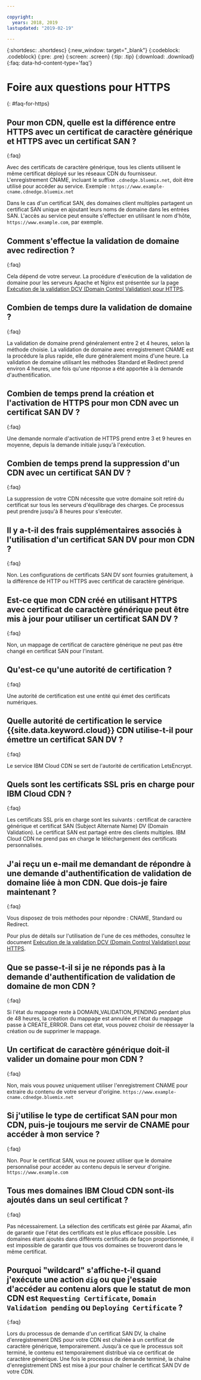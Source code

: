 ```yaml
---

copyright:
  years: 2018, 2019
lastupdated: "2019-02-19"

---
```


{:shortdesc: .shortdesc}
{:new_window: target="_blank"}
{:codeblock: .codeblock}
{:pre: .pre}
{:screen: .screen}
{:tip: .tip}
{:download: .download}
{:faq: data-hd-content-type='faq'}

# Foire aux questions pour HTTPS
{: #faq-for-https}

## Pour mon CDN, quelle est la différence entre HTTPS avec un certificat de caractère générique et HTTPS avec un certificat SAN ?
{:faq}

Avec des certificats de caractère générique, tous les clients utilisent le même certificat déployé sur les réseaux CDN du fournisseur. L'enregistrement CNAME, incluant le suffixe `.cdnedge.bluemix.net`, doit être utilisé pour accéder au service. Exemple : `https://www.example-cname.cdnedge.bluemix.net`

Dans le cas d'un certificat SAN, des domaines client multiples partagent un certificat SAN unique en ajoutant leurs noms de domaine dans les entrées SAN. L'accès au service peut ensuite s'effectuer en utilisant le nom d'hôte, `https://www.example.com`, par exemple.

## Comment s'effectue la validation de domaine avec redirection ?
{:faq}

Cela dépend de votre serveur. La procédure d'exécution de la validation de domaine pour les serveurs Apache et Nginx est présentée sur la page [Exécution de la validation DCV (Domain Control Validation) pour HTTPS](/docs/infrastructure/CDN/how-to-https.html#redirect).

## Combien de temps dure la validation de domaine ?
{:faq}

La validation de domaine prend généralement entre 2 et 4 heures, selon la méthode choisie. La validation de domaine avec enregistrement CNAME est la procédure la plus rapide, elle dure généralement moins d'une heure. La validation de domaine utilisant les méthodes Standard et Redirect prend environ 4 heures, une fois qu'une réponse a été apportée à la demande d'authentification.

## Combien de temps prend la création et l'activation de HTTPS pour mon CDN avec un certificat SAN DV ?
{:faq}

Une demande normale d'activation de HTTPS prend entre 3 et 9 heures en moyenne, depuis la demande initiale jusqu'à l'exécution.

## Combien de temps prend la suppression d'un CDN avec un certificat SAN DV ?
{:faq}

La suppression de votre CDN nécessite que votre domaine soit retiré du certificat sur tous les serveurs d'équilibrage des charges. Ce processus peut prendre jusqu'à 8 heures pour s'exécuter.

## Il y a-t-il des frais supplémentaires associés à l'utilisation d'un certificat SAN DV pour mon CDN ?
{:faq}

Non. Les configurations de certificats SAN DV sont fournies gratuitement, à la différence de HTTP ou HTTPS avec certificat de caractère générique.

## Est-ce que mon CDN créé en utilisant HTTPS avec certificat de caractère générique peut être mis à jour pour utiliser un certificat SAN DV ?
{:faq}

Non, un mappage de certificat de caractère générique ne peut pas être changé en certificat SAN pour l'instant.

## Qu'est-ce qu'une autorité de certification ?
{:faq}

Une autorité de certification est une entité qui émet des certificats numériques.

## Quelle autorité de certification le service {{site.data.keyword.cloud}} CDN utilise-t-il pour émettre un certificat SAN DV ?
{:faq}

Le service IBM Cloud CDN se sert de l'autorité de certification LetsEncrypt.

## Quels sont les certificats SSL pris en charge pour IBM Cloud CDN ?
{:faq}

Les certificats SSL pris en charge sont les suivants : certificat de caractère générique et certificat SAN (Subject Alternate Name) DV (Domain Validation). Le certificat SAN est partagé entre des clients multiples. IBM Cloud CDN ne prend pas en charge le téléchargement des certificats personnalisés.

## J'ai reçu un e-mail me demandant de répondre à une demande d'authentification de validation de domaine liée à mon CDN. Que dois-je faire maintenant ?
{:faq}

Vous disposez de trois méthodes pour répondre : CNAME, Standard ou Redirect.

Pour plus de détails sur l'utilisation de l'une de ces méthodes, consultez le document [Exécution de la validation DCV (Domain Control Validation) pour HTTPS](/docs/infrastructure/CDN?topic=CDN-initial-steps-to-domain-control-validation).

## Que se passe-t-il si je ne réponds pas à la demande d'authentification de validation de domaine de mon CDN ?
{:faq}

Si l'état du mappage reste à DOMAIN_VALIDATION_PENDING pendant plus de 48 heures, la création du mappage est annulée et l'état du mappage passe à CREATE_ERROR. Dans cet état, vous pouvez choisir de réessayer la création ou de supprimer le mappage.

## Un certificat de caractère générique doit-il valider un domaine pour mon CDN ?
{:faq}

Non, mais vous pouvez uniquement utiliser l'enregistrement CNAME pour extraire du contenu de votre serveur d'origine. `https://www.example-cname.cdnedge.bluemix.net`

## Si j'utilise le type de certificat SAN pour mon CDN, puis-je toujours me servir de CNAME pour accéder à mon service ?
{:faq}

Non. Pour le certificat SAN, vous ne pouvez utiliser que le domaine personnalisé pour accéder au contenu depuis le serveur d'origine. `https://www.example.com`

## Tous mes domaines IBM Cloud CDN sont-ils ajoutés dans un seul certificat ?
{:faq}

Pas nécessairement. La sélection des certificats est gérée par Akamai, afin de garantir que l'état des certificats est le plus efficace possible. Les domaines étant ajoutés dans différents certificats de façon proportionnée, il est impossible de garantir que tous vos domaines se trouveront dans le même certificat.

## Pourquoi "wildcard" s'affiche-t-il quand j'exécute une action `dig` ou que j'essaie d'accéder au contenu alors que le statut de mon CDN est `Requesting Certificate`, `Domain Validation pending` ou `Deploying Certificate` ?
{:faq}

Lors du processus de demande d'un certificat SAN DV, la chaîne d'enregistrement DNS pour votre CDN est chaînée à un certificat de caractère générique, temporairement. Jusqu'à ce que le processus soit terminé, le contenu est temporairement distribué via ce certificat de caractère générique. Une fois le processus de demande terminé, la chaîne d'enregistrement DNS est mise à jour pour chaîner le certificat SAN DV de votre CDN.
